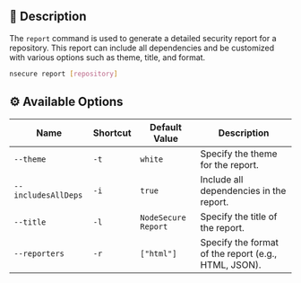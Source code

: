 ## 📝 Description

The `report` command is used to generate a detailed security report for a repository. This report can include all dependencies and be customized with various options such as theme, title, and format.

```bash
nsecure report [repository]
```

## ⚙️ Available Options

| **Name**            | **Shortcut** | **Default Value**         | **Description**                                          |
|---------------------|--------------|---------------------------|----------------------------------------------------------|
| `--theme`           | `-t`         | `white`                   | Specify the theme for the report.                        |
| `--includesAllDeps` | `-i`         | `true`                    | Include all dependencies in the report.                  |
| `--title`           | `-l`         | `NodeSecure Report`       | Specify the title of the report.                         |
| `--reporters`       | `-r`         | `["html"]`                | Specify the format of the report (e.g., HTML, JSON).     |

